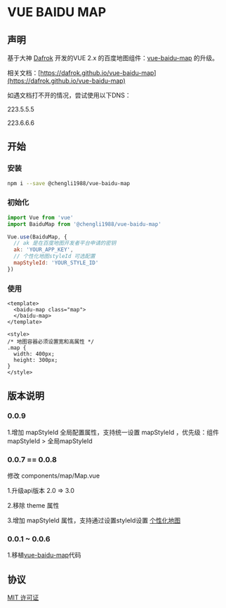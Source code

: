 # VUE BAIDU MAP

## 声明

基于大神 [Dafrok](https://dafrok.github.io) 开发的VUE 2.x 的百度地图组件：[vue-baidu-map](https://dafrok.github.io/vue-baidu-map) 的升级。

相关文档：[https://dafrok.github.io/vue-baidu-map](https://dafrok.github.io/vue-baidu-map)

如遇文档打不开的情况，尝试使用以下DNS：

223.5.5.5

223.6.6.6

## 开始

### 安装

```bash
npm i --save @chengli1988/vue-baidu-map
```

### 初始化

```javascript
import Vue from 'vue'
import BaiduMap from '@chengli1988/vue-baidu-map'

Vue.use(BaiduMap, {
  // ak 是在百度地图开发者平台申请的密钥
  ak: 'YOUR_APP_KEY',
  // 个性化地图styleId 可选配置
  mapStyleId: 'YOUR_STYLE_ID'
})
```

### 使用
```vue
<template>
  <baidu-map class="map">
  </baidu-map>
</template>

<style>
/* 地图容器必须设置宽和高属性 */
.map {
  width: 400px;
  height: 300px;
}
</style>
```

## 版本说明

### 0.0.9

1.增加 mapStyleId 全局配置属性，支持统一设置 mapStyleId ，优先级：组件mapStyleId > 全局mapStyleId

### 0.0.7 == 0.0.8

修改 components/map/Map.vue 

1.升级api版本 2.0 => 3.0

2.移除 theme 属性

3.增加 mapStyleId 属性，支持通过设置styleId设置 [个性化地图](https://lbsyun.baidu.com/index.php?title=jspopular3.0/guide/custom)

### 0.0.1 ~ 0.0.6

1.移植[vue-baidu-map](https://dafrok.github.io/vue-baidu-map)代码


## 协议

[MIT 许可证](https://opensource.org/licenses/MIT)
